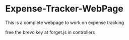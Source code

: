 # Expense-Tracker-WebPage
This is a complete webpage to work on expense tracking

free the brevo key at forget.js in controllers
